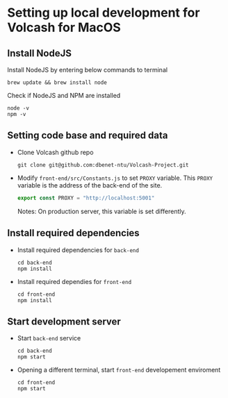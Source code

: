 # Setting up local development for Volcash for MacOS

## Install NodeJS

Install NodeJS by entering below commands to terminal

```shell
brew update && brew install node
```

Check if NodeJS and NPM are installed 

```shell
node -v 
npm -v
```

## Setting code base and required data

- Clone Volcash github repo 

    ```shell
    git clone git@github.com:dbenet-ntu/Volcash-Project.git
    ```

- Modify `front-end/src/Constants.js` to set `PROXY` variable. This `PROXY` variable is the address of the back-end of the site.

    ```javascript
    export const PROXY = "http://localhost:5001"
    ```
    
    Notes: On production server, this variable is set differently.

## Install required dependencies

- Install required dependencies for `back-end`

    ```shell
    cd back-end
    npm install
    ```

- Install required dependies for `front-end`
    ```shell
    cd front-end
    npm install
    ```

## Start development server

- Start `back-end` service

    ```shell
    cd back-end 
    npm start
    ```

- Opening a different terminal, start `front-end` developement enviroment

    ```shell
    cd front-end
    npm start
    ```



